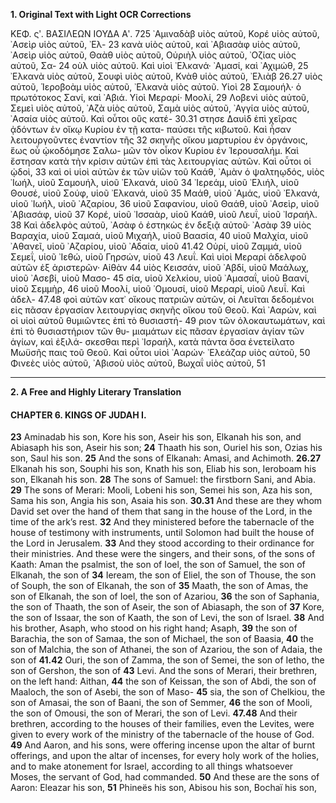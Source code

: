**1. Original Text with Light OCR Corrections**

ΚΕΦ. ςʹ. ΒΑΣΙΛΕΩΝ ΙΟΥΔΑ Αʹ. 725
᾿Αμιναδὰβ υἱὸς αὐτοῦ, Κορέ υἱὸς αὐτοῦ, ᾿Ασεὶρ υἱὸς αὐτοῦ, ᾿Ελ- 23
κανὰ υἱὸς αὐτοῦ, καὶ ᾿Αβιασὰφ υἱὸς αὐτοῦ, ᾿Ασεὶρ υἱὸς αὐτοῦ,
Θαὰθ υἱὸς αὐτοῦ, Οὐριὴλ υἱὸς αὐτοῦ, ᾿Οζίας υἱὸς αὐτοῦ, Σα- 24
οὺλ υἱὸς αὐτοῦ. Καὶ υἱοὶ ᾿Ελκανά· ᾿Αμασί, καὶ ᾿Αχιμώθ, 25
᾿Ελκανὰ υἱὸς αὐτοῦ, Σουφὶ υἱὸς αὐτοῦ, Κνὰθ υἱὸς αὐτοῦ, ᾿Ελιὰβ 26.27
υἱὸς αὐτοῦ, Ἱεροβοὰμ υἱὸς αὐτοῦ, ᾿Ελκανὰ υἱὸς αὐτοῦ. Υἱοὶ 28
Σαμουήλ· ὁ πρωτότοκος Σανί, καὶ ᾿Αβιά. Υἱοὶ Μεραρί· Μοολί, 29
Λοβενὶ υἱὸς αὐτοῦ, Σεμεὶ υἱὸς αὐτοῦ, ᾿Αζὰ υἱὸς αὐτοῦ, Σαμὰ υἱὸς
αὐτοῦ, ᾿Αγγία υἱὸς αὐτοῦ, ᾿Ασαία υἱὸς αὐτοῦ. Καὶ οὗτοι οὓς κατέ- 30.31
στησε Δαυὶδ ἐπὶ χεῖρας ᾀδόντων ἐν οἴκῳ Κυρίου ἐν τῇ κατα-
παύσει τῆς κιβωτοῦ. Καὶ ἦσαν λειτουργοῦντες ἐναντίον τῆς 32
σκηνῆς οἴκου μαρτυρίου ἐν ὀργάνοις, ἕως οὗ ᾠκοδόμησε Σαλω-
μῶν τὸν οἶκον Κυρίου ἐν Ἱερουσαλήμ. Καὶ ἔστησαν κατὰ τὴν
κρίσιν αὐτῶν ἐπὶ τὰς λειτουργίας αὐτῶν. Καὶ οὗτοι οἱ ᾠδοὶ, 33
καὶ οἱ υἱοὶ αὐτῶν ἐκ τῶν υἱῶν τοῦ Καάθ, ᾿Αμὰν ὁ
ψαλτηῳδός, υἱὸς ᾿Ιωήλ, υἱοῦ Σαμουήλ, υἱοῦ ᾿Ελκανά, υἱοῦ 34
᾿Ιερεάμ, υἱοῦ ᾿Ελιήλ, υἱοῦ Θουσέ, υἱοῦ Σούφ, υἱοῦ ᾿Ελκανά, υἱοῦ 35
Μαάθ, υἱοῦ ᾿Αμάς, υἱοῦ ᾿Ελκανά, υἱοῦ ᾿Ιωήλ, υἱοῦ ᾿Αζαρίου, 36
υἱοῦ Σαφανίου, υἱοῦ Θαάθ, υἱοῦ ᾿Ασεὶρ, υἱοῦ ᾿Αβιασάφ, υἱοῦ 37
Κορέ, υἱοῦ ᾿Ισσαὰρ, υἱοῦ Καάθ, υἱοῦ Λευΐ, υἱοῦ ᾿Ισραήλ. 38
Καὶ ἀδελφὸς αὐτοῦ, ᾿Ασὰφ ὁ ἑστηκὼς ἐν δεξιᾷ αὐτοῦ· ᾿Ασὰφ 39
υἱὸς Βαραχία, υἱοῦ Σαμαά, υἱοῦ Μιχαήλ, υἱοῦ Βαασία, 40
υἱοῦ Μαλχία, υἱοῦ ᾿Αθανεῖ, υἱοῦ ᾿Αζαρίου, υἱοῦ ᾿Αδαία, υἱοῦ 41.42
Οὐρί, υἱοῦ Ζαμμά, υἱοῦ Σεμεΐ, υἱοῦ ᾿Ιεθώ, υἱοῦ Γηρσών, υἱοῦ 43
Λευΐ. Καὶ υἱοὶ Μεραρί ἀδελφοῦ αὐτῶν ἐξ ἀριστερῶν· Αἰθὰν 44
υἱὸς Κεισσάν, υἱοῦ ᾿Αβδί, υἱοῦ Μαάλωχ, υἱοῦ ᾿Ασεβί, υἱοῦ Μασο- 45
σία, υἱοῦ Χελκίου, υἱοῦ ᾿Αμασαΐ, υἱοῦ Βαανί, υἱοῦ Σεμμὴρ, 46
υἱοῦ Μοολί, υἱοῦ ᾿Ομουσί, υἱοῦ Μεραρί, υἱοῦ Λευΐ. Καὶ ἀδελ- 47.48
φοὶ αὐτῶν κατ᾿ οἴκους πατριῶν αὐτῶν, οἱ Λευῖται δεδομένοι
εἰς πᾶσαν ἐργασίαν λειτουργίας σκηνῆς οἴκου τοῦ Θεοῦ.
Καὶ ᾿Ααρών, καὶ οἱ υἱοὶ αὐτοῦ θυμιῶντες ἐπὶ τὸ θυσιαστή- 49
ριον τῶν ὁλοκαυτωμάτων, καὶ ἐπὶ τὸ θυσιαστήριον τῶν θυ-
μιαμάτων εἰς πᾶσαν ἐργασίαν ἁγίαν τῶν ἁγίων, καὶ ἐξιλά-
σκεσθαι περὶ ᾿Ισραήλ, κατὰ πάντα ὅσα ἐνετείλατο Μωϋσῆς
παις τοῦ Θεοῦ. Καὶ οὗτοι υἱοὶ ᾿Ααρών· ᾿Ελεάζαρ υἱὸς αὐτοῦ, 50
Φινεὲς υἱὸς αὐτοῦ, ᾿Αβισοὺ υἱὸς αὐτοῦ, Βωχαΐ υἱὸς αὐτοῦ, 51

---

**2. A Free and Highly Literary Translation**

#### CHAPTER 6. KINGS OF JUDAH I.

**23** Aminadab his son, Kore his son, Aseir his son, Elkanah his son, and Abiasaph his son, Aseir his son;
**24** Thaath his son, Ouriel his son, Ozias his son, Saul his son.
**25** And the sons of Elkanah: Amasi, and Achimoth.
**26.27** Elkanah his son, Souphi his son, Knath his son, Eliab his son, Ieroboam his son, Elkanah his son.
**28** The sons of Samuel: the firstborn Sani, and Abia.
**29** The sons of Merari: Mooli, Lobeni his son, Semei his son, Aza his son, Sama his son, Angia his son, Asaia his son.
**30.31** And these are they whom David set over the hand of them that sang in the house of the Lord, in the time of the ark’s rest.
**32** And they ministered before the tabernacle of the house of testimony with instruments, until Solomon had built the house of the Lord in Jerusalem.
**33** And they stood according to their ordinance for their ministries. And these were the singers, and their sons, of the sons of Kaath: Aman the psalmist, the son of Ioel, the son of Samuel, the son of Elkanah, the son of
**34** Ieream, the son of Eliel, the son of Thouse, the son of Souph, the son of Elkanah, the son of
**35** Maath, the son of Amas, the son of Elkanah, the son of Ioel, the son of Azariou,
**36** the son of Saphania, the son of Thaath, the son of Aseir, the son of Abiasaph, the son of
**37** Kore, the son of Issaar, the son of Kaath, the son of Levi, the son of Israel.
**38** And his brother, Asaph, who stood on his right hand; Asaph,
**39** the son of Barachia, the son of Samaa, the son of Michael, the son of Baasia,
**40** the son of Malchia, the son of Athanei, the son of Azariou, the son of Adaia, the son of
**41.42** Ouri, the son of Zamma, the son of Semei, the son of Ietho, the son of Gershon, the son of
**43** Levi. And the sons of Merari, their brethren, on the left hand: Aithan,
**44** the son of Keissan, the son of Abdi, the son of Maaloch, the son of Asebi, the son of Maso-
**45** sia, the son of Chelkiou, the son of Amasai, the son of Baani, the son of Semmer,
**46** the son of Mooli, the son of Omousi, the son of Merari, the son of Levi.
**47.48** And their brethren, according to the houses of their families, even the Levites, were given to every work of the ministry of the tabernacle of the house of God.
**49** And Aaron, and his sons, were offering incense upon the altar of burnt offerings, and upon the altar of incenses, for every holy work of the holies, and to make atonement for Israel, according to all things whatsoever Moses, the servant of God, had commanded.
**50** And these are the sons of Aaron: Eleazar his son,
**51** Phineës his son, Abisou his son, Bochaï his son,